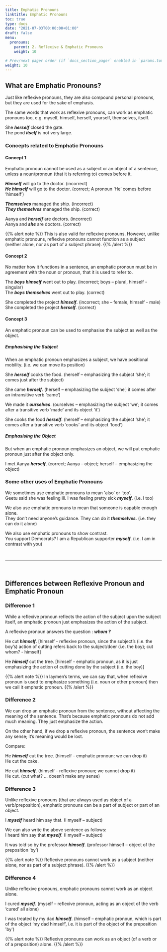 ```yaml
---
title: Emphatic Pronouns
linktitle: Emphatic Pronouns
toc: true
type: docs
date: "2021-07-03T00:00:00+01:00"
draft: false
menu:
  pronouns:
    parent: 2. Reflexive & Emphatic Pronouns
    weight: 10

# Prev/next pager order (if `docs_section_pager` enabled in `params.toml`)
weight: 10
---
```


## What are Emphatic Pronouns?

Just like reflexive pronouns, they are also compound personal pronouns, but they are used for the sake of emphasis. 

The same words that work as reflexive pronouns, can work as emphatic pronouns too, e.g. myself, himself, herself, yourself, themselves, itself. 

She ***herself*** closed the gate. <br>
The pond ***itself*** is not very large.


### Concepts related to Emphatic Pronouns

#### Concept 1

Emphatic pronoun cannot be used as a subject or an object of a sentence, unless a noun/pronoun (that it is referring to) comes before it. 

***<span class="mak-text-color-incorrect">Himself</span>*** will go to the doctor. (incorrect) <br>
***<span class="mak-text-color">He himself</span>*** will go to the doctor. (correct; A pronoun ‘He’ comes before ‘himself’)

***<span class="mak-text-color-incorrect">Themselves</span>*** managed the ship. (incorrect) <br>
***<span class="mak-text-color">They themselves</span>*** managed the ship. (correct)

Aanya and ***<span class="mak-text-color-incorrect">herself</span>*** are doctors. (incorrect) <br>
Aanya and ***<span class="mak-text-color">she</span>*** are doctors. (correct)

{{% alert note %}}
This is also valid for reflexive pronouns. However, unlike emphatic pronouns, reflexive pronouns cannot function as a subject (neither alone, nor as part of a subject phrase). 
{{% /alert %}}

#### Concept 2

No matter how it functions in a sentence, an emphatic pronoun must be in agreement with the noun or pronoun, that it is used to refer to.

The ***<span class="mak-text-color-incorrect">boys himself</span>*** went out to play. (incorrect; boys – plural, himself - singular) <br>
The ***<span class="mak-text-color">boys themselves</span>*** went out to play. (correct)

She completed the project ***<span class="mak-text-color-incorrect">himself</span>***. (incorrect; she – female, himself - male) <br>
She completed the project ***<span class="mak-text-color">herself</span>***. (correct)

#### Concept 3

An emphatic pronoun can be used to emphasise the subject as well as the object.  

##### Emphasising the Subject

When an emphatic pronoun emphasizes a subject, we have positional mobility. (i.e. we can move its position)

She ***herself*** cooks the food. (herself – emphasizing the subject ‘she’; it comes just after the subject) 

She came ***herself***. (herself – emphasizing the subject ‘she’; it comes after an intransitive verb ‘came’)

We made it ***ourselves***. (ourselves – emphasizing the subject ‘we’; it comes after a transitive verb ‘made’ and its object ‘it’)

She cooks the food ***herself***. (herself – emphasizing the subject ‘she’; it comes after a transitive verb ‘cooks’ and its object ‘food’)

##### Emphasising the Object

But when an emphatic pronoun emphasizes an object, we will put emphatic pronoun just after the object only.

I met Aanya ***herself***. (correct; Aanya – object; herself – emphasizing the object)


### Some other uses of Emphatic Pronouns

We sometimes use emphatic pronouns to mean 'also’ or ‘too’. <br>
Geetu said she was feeling ill. I was feeling pretty sick ***myself***. (i.e. I too)

We also use emphatic pronouns to mean that someone is capable enough alone. <br>
They don’t need anyone’s guidance. They can do it ***themselves***. (i.e. they can do it alone)

We also use emphatic pronouns to show contrast. <br>
You support Democrats? I am a Republican supporter ***myself***. (i.e. I am in contrast with you)

<br><hr><br>

## Differences between Reflexive Pronoun and Emphatic Pronoun

### Difference 1

While a reflexive pronoun reflects the action of the subject upon the subject itself, an emphatic pronoun just emphasizes the action of the subject. 

A reflexive pronoun answers the question : ***whom ?***

He cut ***himself***. [himself - reflexive pronoun, since the subject’s (i.e. the boy’s) action of cutting refers back to the subject/doer (i.e. the boy); cut whom? - himself]

He ***himself*** cut the tree.  [himself - emphatic pronoun, as it is just emphasizing the action of cutting done by the subject (i.e. the boy)]

{{% alert note %}}
In laymen’s terms, we can say that, when reflexive pronoun is used to emphasize something (i.e. noun or other pronoun) then we call it emphatic pronoun.
{{% /alert %}}
 
### Difference 2

We can drop an emphatic pronoun from the sentence, without affecting the meaning of the sentence. That’s because emphatic pronouns do not add much meaning. They just emphasize the action. 

On the other hand, if we drop a reflexive pronoun, the sentence won’t make any sense; it’s meaning would be lost.

Compare:

He ***himself*** cut the tree. (himself - emphatic pronoun; we can drop it) <br>
He cut the cake.

He cut ***himself***. (himself - reflexive pronoun; we cannot drop it) <br>
He cut.  (cut what? ... doesn’t make any sense)

### Difference 3

Unlike reflexive pronouns (that are always used as object of a verb/preposition), emphatic pronouns can be a part of subject or part of an object.

I ***myself*** heard him say that. (I myself – subject)

We can also write the above sentence as follows: <br>
I heard him say that ***myself***. (I myself – subject)

It was told so by the professor ***himself***. (professor himself – object of the preposition ‘by’)

{{% alert note %}}
Reflexive pronouns cannot work as a subject (neither alone, nor as part of a subject phrase).
{{% /alert %}}

### Difference 4

Unlike reflexive pronouns, emphatic pronouns cannot work as an object alone.

I cured ***myself***. (myself – reflexive pronoun, acting as an object of the verb ‘cured’ all alone)

I was treated by my dad ***himself***. (himself – emphatic pronoun, which is part of the object ‘my dad himself’, i.e. it is part of the object of the preposition 'by')

{{% alert note %}}
Reflexive pronouns can work as an object (of a verb or of a preposition) alone.
{{% /alert %}}

